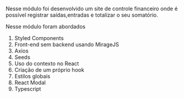 Nesse módulo foi desenvolvido um site de controle financeiro onde é possível registrar saídas,entradas e totalizar o seu somatório.

Nesse módulo foram abordados
1. Styled Components
2. Front-end sem backend usando MirageJS
3. Axios
4. Seeds
5. Uso do contexto no React
6. Criação de um próprio hook
7. Estilos globais
8. React Modal
9. Typescript
